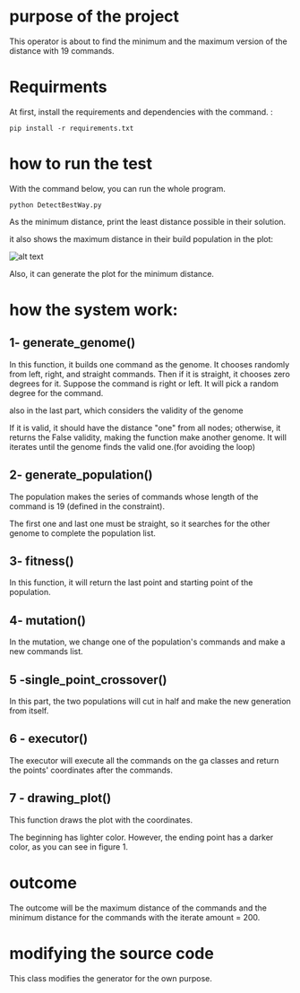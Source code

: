 # purpose of the project

This operator is about to find the minimum and the maximum version of the distance with 19 commands. 

# Requirments

At first, install the requirements and dependencies with the command. : 

```pip install -r requirements.txt```



# how to run the test


With the command below, you can run the whole program.

```python DetectBestWay.py```



As the minimum distance, print the least distance possible in their solution.


it also shows the maximum distance in their build population in the plot:

![alt text](https://github.com/kiarashjam/UROP/blob/master/lowest_distance.png)


Also, it can generate the plot for the minimum distance.


# how the system work:
## 1- generate_genome()

In this function, it builds one command as the genome. It chooses randomly from left, right, and straight commands. Then if it is straight, it chooses zero degrees for it. Suppose the command is right or left. It will pick a random degree for the command.


also in the last part, which considers the validity of the genome 

If it is valid, it should have the distance "one" from all nodes; otherwise, it returns the False validity, making the function make another genome. It will iterates until the genome finds the valid one.(for avoiding the loop)


## 2- generate_population()

The population makes the series of commands whose length of the command is 19 (defined in the constraint).

The first one and last one must be straight, so it searches for the other genome to complete the population list.


## 3- fitness()

In this function, it will return the last point and starting point of the population.


## 4- mutation()

In the mutation, we change one of the population's commands and make a new commands list.


## 5 -single_point_crossover()

In this part, the two populations will cut in half and make the new generation from itself.


## 6 - executor()

The executor will execute all the commands on the ga classes and return the points' coordinates after the commands.


## 7 - drawing_plot()

This function draws the plot with the coordinates.

The beginning has lighter color. However,  the ending point has a darker color, as you can see in figure 1.

# outcome

The outcome will be the maximum distance of the commands and the minimum distance for the commands with the iterate amount = 200.



# modifying the source code

This class modifies the generator for the own purpose.



